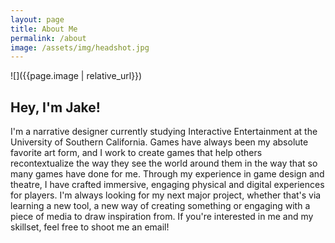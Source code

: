 ```yaml
---
layout: page
title: About Me
permalink: /about
image: /assets/img/headshot.jpg
---
```


![]({{page.image | relative_url}})
## Hey, I'm Jake! 

I'm a narrative designer currently studying Interactive Entertainment at the University of Southern California.
Games have always been my absolute favorite art form, and I work to create games that help others recontextualize the way they see the world around them in the way that so many games have done for me. 
Through my experience in game design and theatre, I have crafted immersive, engaging physical and digital experiences for players. 
I'm always looking for my next major project, whether that's via learning a new tool, a new way of creating something or engaging with a piece of media to draw inspiration from. If you're interested in me and my skillset, feel free to shoot me an email!
